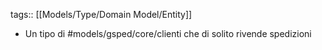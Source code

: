 tags:: [[Models/Type/Domain Model/Entity]]

- Un tipo di #models/gsped/core/clienti che di solito rivende spedizioni